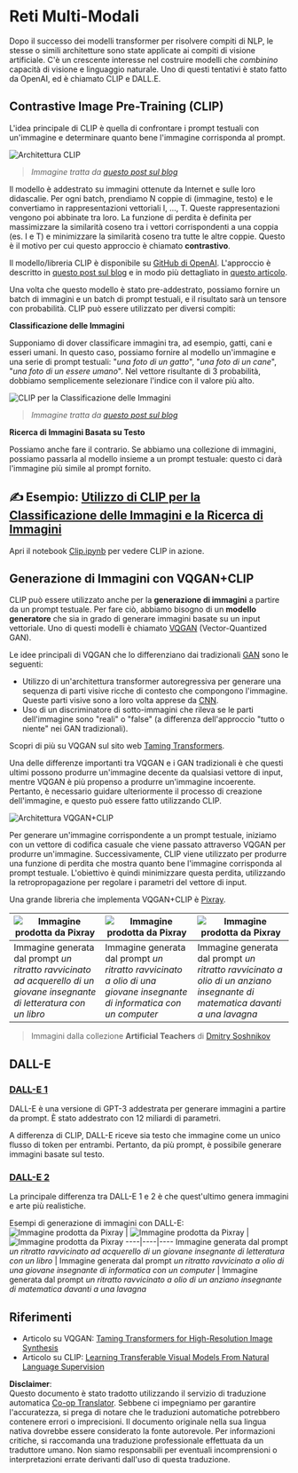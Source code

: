 <!--
CO_OP_TRANSLATOR_METADATA:
{
  "original_hash": "9c592c26aca16ca085d268c732284187",
  "translation_date": "2025-08-26T07:07:34+00:00",
  "source_file": "lessons/X-Extras/X1-MultiModal/README.md",
  "language_code": "it"
}
-->
# Reti Multi-Modali

Dopo il successo dei modelli transformer per risolvere compiti di NLP, le stesse o simili architetture sono state applicate ai compiti di visione artificiale. C'è un crescente interesse nel costruire modelli che *combinino* capacità di visione e linguaggio naturale. Uno di questi tentativi è stato fatto da OpenAI, ed è chiamato CLIP e DALL.E.

## Contrastive Image Pre-Training (CLIP)

L'idea principale di CLIP è quella di confrontare i prompt testuali con un'immagine e determinare quanto bene l'immagine corrisponda al prompt.

![Architettura CLIP](../../../../../translated_images/clip-arch.b3dbf20b4e8ed8be1c38e2bc6100fd3cc257c33cda4692b301be91f791b13ea7.it.png)

> *Immagine tratta da [questo post sul blog](https://openai.com/blog/clip/)*

Il modello è addestrato su immagini ottenute da Internet e sulle loro didascalie. Per ogni batch, prendiamo N coppie di (immagine, testo) e le convertiamo in rappresentazioni vettoriali I, ..., T. Queste rappresentazioni vengono poi abbinate tra loro. La funzione di perdita è definita per massimizzare la similarità coseno tra i vettori corrispondenti a una coppia (es. I e T) e minimizzare la similarità coseno tra tutte le altre coppie. Questo è il motivo per cui questo approccio è chiamato **contrastivo**.

Il modello/libreria CLIP è disponibile su [GitHub di OpenAI](https://github.com/openai/CLIP). L'approccio è descritto in [questo post sul blog](https://openai.com/blog/clip/) e in modo più dettagliato in [questo articolo](https://arxiv.org/pdf/2103.00020.pdf).

Una volta che questo modello è stato pre-addestrato, possiamo fornire un batch di immagini e un batch di prompt testuali, e il risultato sarà un tensore con probabilità. CLIP può essere utilizzato per diversi compiti:

**Classificazione delle Immagini**

Supponiamo di dover classificare immagini tra, ad esempio, gatti, cani e esseri umani. In questo caso, possiamo fornire al modello un'immagine e una serie di prompt testuali: "*una foto di un gatto*", "*una foto di un cane*", "*una foto di un essere umano*". Nel vettore risultante di 3 probabilità, dobbiamo semplicemente selezionare l'indice con il valore più alto.

![CLIP per la Classificazione delle Immagini](../../../../../translated_images/clip-class.3af42ef0b2b19369a633df5f20ddf4f5a01d6c8ffa181e9d3a0572c19f919f72.it.png)

> *Immagine tratta da [questo post sul blog](https://openai.com/blog/clip/)*

**Ricerca di Immagini Basata su Testo**

Possiamo anche fare il contrario. Se abbiamo una collezione di immagini, possiamo passarla al modello insieme a un prompt testuale: questo ci darà l'immagine più simile al prompt fornito.

## ✍️ Esempio: [Utilizzo di CLIP per la Classificazione delle Immagini e la Ricerca di Immagini](../../../../../lessons/X-Extras/X1-MultiModal/Clip.ipynb)

Apri il notebook [Clip.ipynb](../../../../../lessons/X-Extras/X1-MultiModal/Clip.ipynb) per vedere CLIP in azione.

## Generazione di Immagini con VQGAN+CLIP

CLIP può essere utilizzato anche per la **generazione di immagini** a partire da un prompt testuale. Per fare ciò, abbiamo bisogno di un **modello generatore** che sia in grado di generare immagini basate su un input vettoriale. Uno di questi modelli è chiamato [VQGAN](https://compvis.github.io/taming-transformers/) (Vector-Quantized GAN).

Le idee principali di VQGAN che lo differenziano dai tradizionali [GAN](../../4-ComputerVision/10-GANs/README.md) sono le seguenti:
* Utilizzo di un'architettura transformer autoregressiva per generare una sequenza di parti visive ricche di contesto che compongono l'immagine. Queste parti visive sono a loro volta apprese da [CNN](../../4-ComputerVision/07-ConvNets/README.md).
* Uso di un discriminatore di sotto-immagini che rileva se le parti dell'immagine sono "reali" o "false" (a differenza dell'approccio "tutto o niente" nei GAN tradizionali).

Scopri di più su VQGAN sul sito web [Taming Transformers](https://compvis.github.io/taming-transformers/).

Una delle differenze importanti tra VQGAN e i GAN tradizionali è che questi ultimi possono produrre un'immagine decente da qualsiasi vettore di input, mentre VQGAN è più propenso a produrre un'immagine incoerente. Pertanto, è necessario guidare ulteriormente il processo di creazione dell'immagine, e questo può essere fatto utilizzando CLIP.

![Architettura VQGAN+CLIP](../../../../../translated_images/vqgan.5027fe05051dfa3101950cfa930303f66e6478b9bd273e83766731796e462d9b.it.png)

Per generare un'immagine corrispondente a un prompt testuale, iniziamo con un vettore di codifica casuale che viene passato attraverso VQGAN per produrre un'immagine. Successivamente, CLIP viene utilizzato per produrre una funzione di perdita che mostra quanto bene l'immagine corrisponda al prompt testuale. L'obiettivo è quindi minimizzare questa perdita, utilizzando la retropropagazione per regolare i parametri del vettore di input.

Una grande libreria che implementa VQGAN+CLIP è [Pixray](http://github.com/pixray/pixray).

![Immagine prodotta da Pixray](../../../../../translated_images/a_closeup_watercolor_portrait_of_young_male_teacher_of_literature_with_a_book.2384968e9db8a0d09dc96de938b9f95bde8a7e1c721f48f286a7795bf16d56c7.it.png) |  ![Immagine prodotta da Pixray](../../../../../translated_images/a_closeup_oil_portrait_of_young_female_teacher_of_computer_science_with_a_computer.e0b6495f210a439077e1c32cc8afdf714e634fe24dc78dc5aa45fd2f560b0ed5.it.png) | ![Immagine prodotta da Pixray](../../../../../translated_images/a_closeup_oil_portrait_of_old_male_teacher_of_math.5362e67aa7fc2683b9d36a613b364deb7454760cd39205623fc1e3938fa133c0.it.png)
----|----|----
Immagine generata dal prompt *un ritratto ravvicinato ad acquerello di un giovane insegnante di letteratura con un libro* | Immagine generata dal prompt *un ritratto ravvicinato a olio di una giovane insegnante di informatica con un computer* | Immagine generata dal prompt *un ritratto ravvicinato a olio di un anziano insegnante di matematica davanti a una lavagna*

> Immagini dalla collezione **Artificial Teachers** di [Dmitry Soshnikov](http://soshnikov.com)

## DALL-E
### [DALL-E 1](https://openai.com/research/dall-e)
DALL-E è una versione di GPT-3 addestrata per generare immagini a partire da prompt. È stato addestrato con 12 miliardi di parametri.

A differenza di CLIP, DALL-E riceve sia testo che immagine come un unico flusso di token per entrambi. Pertanto, da più prompt, è possibile generare immagini basate sul testo.

### [DALL-E 2](https://openai.com/dall-e-2)
La principale differenza tra DALL-E 1 e 2 è che quest'ultimo genera immagini e arte più realistiche.

Esempi di generazione di immagini con DALL-E:
![Immagine prodotta da Pixray](../../../../../translated_images/DALL·E%202023-06-20%2015.56.56%20-%20a%20closeup%20watercolor%20portrait%20of%20young%20male%20teacher%20of%20literature%20with%20a%20book.6c235e8271d9ed10ce985d86aeb241a58518958647973af136912116b9518fce.it.png) |  ![Immagine prodotta da Pixray](../../../../../translated_images/DALL·E%202023-06-20%2015.57.43%20-%20a%20closeup%20oil%20portrait%20of%20young%20female%20teacher%20of%20computer%20science%20with%20a%20computer.f21dc4166340b6c8b4d1cb57efd1e22127407f9b28c9ac7afe11344065369e64.it.png) | ![Immagine prodotta da Pixray](../../../../../translated_images/DALL·E%202023-06-20%2015.58.42%20-%20%20a%20closeup%20oil%20portrait%20of%20old%20male%20teacher%20of%20mathematics%20in%20front%20of%20blackboard.d331c2dfbdc3f7c46aa65c0809066f5e7ed4b49609cd259852e760df21051e4a.it.png)
----|----|----
Immagine generata dal prompt *un ritratto ravvicinato ad acquerello di un giovane insegnante di letteratura con un libro* | Immagine generata dal prompt *un ritratto ravvicinato a olio di una giovane insegnante di informatica con un computer* | Immagine generata dal prompt *un ritratto ravvicinato a olio di un anziano insegnante di matematica davanti a una lavagna*

## Riferimenti

* Articolo su VQGAN: [Taming Transformers for High-Resolution Image Synthesis](https://compvis.github.io/taming-transformers/paper/paper.pdf)
* Articolo su CLIP: [Learning Transferable Visual Models From Natural Language Supervision](https://arxiv.org/pdf/2103.00020.pdf)

**Disclaimer**:  
Questo documento è stato tradotto utilizzando il servizio di traduzione automatica [Co-op Translator](https://github.com/Azure/co-op-translator). Sebbene ci impegniamo per garantire l'accuratezza, si prega di notare che le traduzioni automatiche potrebbero contenere errori o imprecisioni. Il documento originale nella sua lingua nativa dovrebbe essere considerato la fonte autorevole. Per informazioni critiche, si raccomanda una traduzione professionale effettuata da un traduttore umano. Non siamo responsabili per eventuali incomprensioni o interpretazioni errate derivanti dall'uso di questa traduzione.